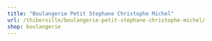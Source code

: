 ```yaml
---
title: "Boulangerie Petit Stephane Christophe Michel"
url: /thiberville/boulangerie-petit-stephane-christophe-michel/
shop: boulangerie
---
```

